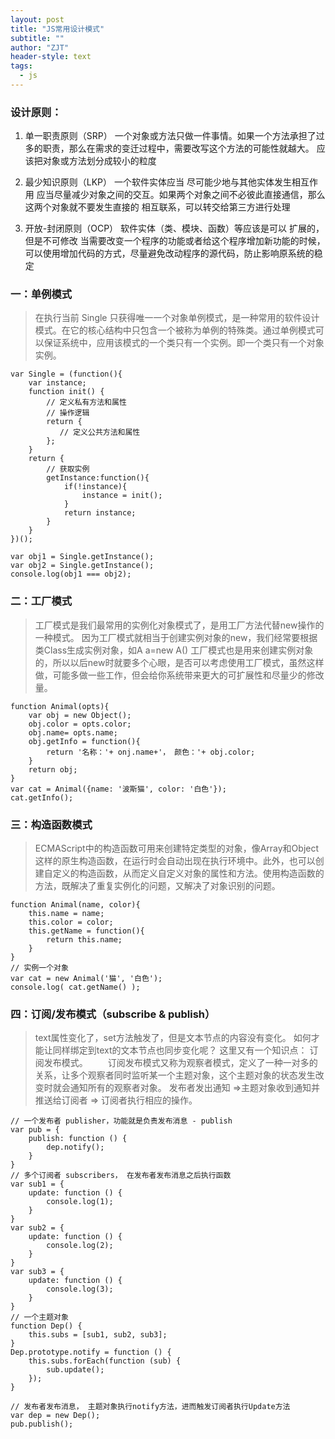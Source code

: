```yaml
---
layout: post
title: "JS常用设计模式"
subtitle: ""
author: "ZJT"
header-style: text
tags:
  - js
---
```


### 设计原则：

1. 单一职责原则（SRP）
一个对象或方法只做一件事情。如果一个方法承担了过多的职责，那么在需求的变迁过程中，需要改写这个方法的可能性就越大。
应该把对象或方法划分成较小的粒度

2. 最少知识原则（LKP）
一个软件实体应当 尽可能少地与其他实体发生相互作用 
应当尽量减少对象之间的交互。如果两个对象之间不必彼此直接通信，那么这两个对象就不要发生直接的 相互联系，可以转交给第三方进行处理

3. 开放-封闭原则（OCP）
软件实体（类、模块、函数）等应该是可以 扩展的，但是不可修改
当需要改变一个程序的功能或者给这个程序增加新功能的时候，可以使用增加代码的方式，尽量避免改动程序的源代码，防止影响原系统的稳定

### 一：单例模式

> 在执行当前 Single 只获得唯一一个对象单例模式，是一种常用的软件设计模式。在它的核心结构中只包含一个被称为单例的特殊类。通过单例模式可以保证系统中，应用该模式的一个类只有一个实例。即一个类只有一个对象实例。

```
var Single = (function(){
    var instance;
    function init() {
        // 定义私有方法和属性
        // 操作逻辑
        return {
           // 定义公共方法和属性
        };
    }
    return {
        // 获取实例
        getInstance:function(){
            if(!instance){
                instance = init();
            }
            return instance;
        }
    }
})();

var obj1 = Single.getInstance();
var obj2 = Single.getInstance();
console.log(obj1 === obj2);
```

### 二：工厂模式

>工厂模式是我们最常用的实例化对象模式了，是用工厂方法代替new操作的一种模式。
>因为工厂模式就相当于创建实例对象的new，我们经常要根据类Class生成实例对象，如A a=new A() 工厂模式也是用来创建实例对象的，所以以后new时就要多个心眼，是否可以考虑使用工厂模式，虽然这样做，可能多做一些工作，但会给你系统带来更大的可扩展性和尽量少的修改量。

```
function Animal(opts){
    var obj = new Object();
    obj.color = opts.color;
    obj.name= opts.name;
    obj.getInfo = function(){
        return '名称：'+ onj.name+'， 颜色：'+ obj.color;
    }
    return obj;
}
var cat = Animal({name: '波斯猫', color: '白色'});
cat.getInfo();
```

### 三：构造函数模式

>  ECMAScript中的构造函数可用来创建特定类型的对象，像Array和Object这样的原生构造函数，在运行时会自动出现在执行环境中。此外，也可以创建自定义的构造函数，从而定义自定义对象的属性和方法。使用构造函数的方法，既解决了重复实例化的问题，又解决了对象识别的问题。

```
function Animal(name, color){
    this.name = name;
    this.color = color;
    this.getName = function(){
        return this.name;
    }
}
// 实例一个对象
var cat = new Animal('猫', '白色');
console.log( cat.getName() );
```

### 四：订阅/发布模式（subscribe & publish）

> text属性变化了，set方法触发了，但是文本节点的内容没有变化。 如何才能让同样绑定到text的文本节点也同步变化呢？ 这里又有一个知识点： 订阅发布模式。
　　订阅发布模式又称为观察者模式，定义了一种一对多的关系，让多个观察者同时监听某一个主题对象，这个主题对象的状态发生改变时就会通知所有的观察者对象。
发布者发出通知 =>主题对象收到通知并推送给订阅者 => 订阅者执行相应的操作。

```
// 一个发布者 publisher，功能就是负责发布消息 - publish
var pub = {
    publish: function () {
        dep.notify();
    }
}
// 多个订阅者 subscribers， 在发布者发布消息之后执行函数
var sub1 = { 
    update: function () {
        console.log(1);
    }
}
var sub2 = { 
    update: function () {
        console.log(2);
    }
}
var sub3 = { 
    update: function () {
        console.log(3);
    }
}
// 一个主题对象
function Dep() {
    this.subs = [sub1, sub2, sub3];
}
Dep.prototype.notify = function () {
    this.subs.forEach(function (sub) {
        sub.update();
    });
}

// 发布者发布消息， 主题对象执行notify方法，进而触发订阅者执行Update方法
var dep = new Dep();
pub.publish();
```




















